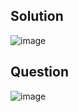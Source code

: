 ## Solution
![image](https://github.com/user-attachments/assets/520d4c11-256c-454e-b7d2-36a913fdfebe)

## Question
![image](https://github.com/user-attachments/assets/39296be9-ba10-405c-b1cb-a3d56448ada7)
